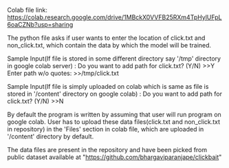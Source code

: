 Colab file link: https://colab.research.google.com/drive/1MBckX0VVFB25RXm4TpHylUFpL6oaCZNb?usp=sharing

The python file asks if user wants to enter the location of click.txt and non_click.txt, which contain the data by which the model will be trained.

Sample Input(If file is stored in some different directory say '/tmp' directory in google colab server) :
      Do you want to add path for click.txt? (Y/N)
      >>Y
      Enter path w/o quotes:
      >>/tmp/click.txt
      
Sample Input(If file is simply uploaded on colab which is same as file is stored in '/content' directory on google colab) :
      Do you want to add path for click.txt? (Y/N)
      >>N

By default the program is written by assuming that user will run program on google colab. User has to upload these data files(click.txt and non_click.txt in repository) in the 'Files' section in colab file,
which are uploaded in '/content' directory by default.

The data files are present in the repository and have been picked from public dataset available at "https://github.com/bhargaviparanjape/clickbait"
